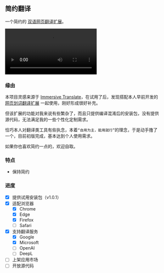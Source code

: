 ## 简约翻译

一个简约的 [双语网页翻译扩展](https://github.com/fishjar/kiss-translator)。

<video controls>
  <source src="https://raw.githubusercontent.com/fishjar/kiss-translator/master/kiss-translator.webm" type="video/webm">
</video>

### 缘由

本项目灵感来源于 [Immersive Translate](https://github.com/immersive-translate/immersive-translate)，在试用了后，发现搭配本人早前开发的 [网页划词翻译扩展](https://github.com/fishjar/kiss-dictionary) 一起使用，刚好形成很好补充。

但该扩展的功能对我来说有些繁杂了，而且只提供编译混淆后的安装包，没有提供源代码，无法满足我的一些个性化定制需求。

恰巧本人对翻译类工具有些执念，本着`“自用为主，能用就行”`的理念，于是动手撸了一个，目前初版完成，基本达到个人使用需求。

如果你也喜欢简约一点的，欢迎自取。

### 特点

- 保持简约

### 进度

- [x] 提供试用安装包（v1.0.1）
- [x] 适配浏览器
  - [x] Chrome
  - [x] Edge
  - [x] Firefox
  - [ ] Safari
- [x] 支持翻译服务
  - [x] Google
  - [x] Microsoft
  - [ ] OpenAI
  - [ ] DeepL
- [ ] 上架应用市场
- [ ] 开放源代码
